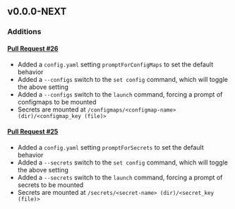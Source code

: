 ## v0.0.0-NEXT

### Additions

#### [Pull Request #26](https://github.com/Maahsome/ktrouble/pull/26)

- Added a `config.yaml` setting `promptForConfigMaps` to set the default behavior
- Added a `--configs` switch to the `set config` command, which will toggle the above setting
- Added a `--configs` switch to the `launch` command, forcing a prompt of configmaps to be mounted
- Secrets are mounted at `/configmaps/<configmap-name> (dir)/<configmap_key (file)>`

#### [Pull Request #25](https://github.com/Maahsome/ktrouble/pull/25)

- Added a `config.yaml` setting `promptForSecrets` to set the default behavior
- Added a `--secrets` switch to the `set config` command, which will toggle the above setting
- Added a `--secrets` switch to the `launch` command, forcing a prompt of secrets to be mounted
- Secrets are mounted at `/secrets/<secret-name> (dir)/<secret_key (file)>`

